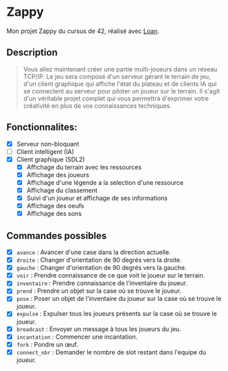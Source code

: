 # Zappy
Mon projet Zappy du cursus de 42, réalisé avec [Loan](https://github.com/Kalinololo).

## Description
> Vous allez maintenant créer une partie multi-joueurs dans un réseau TCP/IP. Le jeu sera composé d'un serveur gérant le terrain de jeu, d'un client graphique qui affiche l'état du plateau et de clients IA qui se connectent au serveur pour piloter un joueur sur le terrain. Il s'agit d'un véritable projet complet qui vous permettra d'exprimer votre créativité en plus de vos connaissances techniques.

## Fonctionnalites:
- [x] Serveur non-bloquant
- [ ] Client intelligent (IA)
- [x] Client graphique (SDL2)
  - [x] Affichage du terrain avec les ressources
  - [x] Affichage des joueurs
  - [x] Affichage d'une légende a la selection d'une ressource
  - [x] Affichage du classement
  - [x] Suivi d'un joueur et affichage de ses informations
  - [x] Affichage des oeufs
  - [x] Affichage des sons

## Commandes possibles
- [x] `avance` : Avancer d'une case dans la direction actuelle.
- [x] `droite` : Changer d'orientation de 90 degrés vers la droite.
- [x] `gauche` : Changer d'orientation de 90 degrés vers la gauche.
- [x] `voir` : Prendre connaissance de ce que voit le joueur sur le terrain.
- [x] `inventaire` : Prendre connaissance de l'inventaire du joueur.
- [x] `prend` : Prendre un objet sur la case où se trouve le joueur.
- [x] `pose` : Poser un objet de l'inventaire du joueur sur la case où se trouve le joueur.
- [x] `expulse` : Expulser tous les joueurs présents sur la case où se trouve le joueur.
- [x] `broadcast` : Envoyer un message à tous les joueurs du jeu.
- [x] `incantation` : Commencer une incantation.
- [x] `fork` : Pondre un œuf.
- [x] `connect_nbr` : Demander le nombre de slot restant dans l'equipe du joueur.
